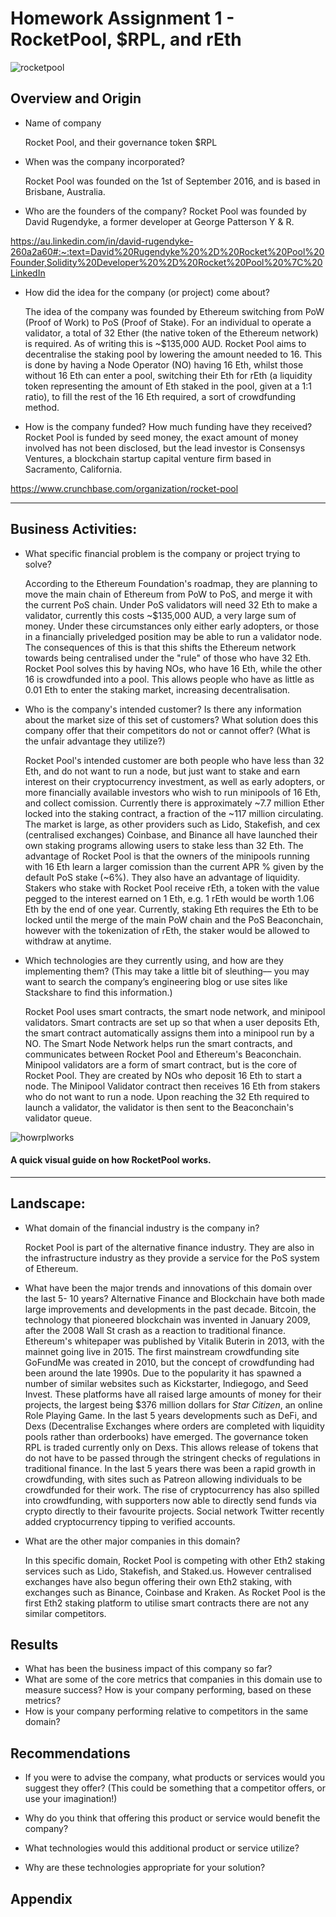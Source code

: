 # Homework Assignment 1 - RocketPool, $RPL, and rEth
![rocketpool](https://miro.medium.com/max/1400/1*f4VImbYjouJjszFAa0f5Dw.png)
## Overview and Origin


* Name of company

  Rocket Pool, and their governance token $RPL
* When was the company incorporated?

  Rocket Pool was founded on the 1st of September 2016, and is based in Brisbane, Australia.
* Who are the founders of the company?
 Rocket Pool was founded by David Rugendyke, a former developer at George Patterson Y & R. 

https://au.linkedin.com/in/david-rugendyke-260a2a60#:~:text=David%20Rugendyke%20%2D%20Rocket%20Pool%20Founder,Solidity%20Developer%20%2D%20Rocket%20Pool%20%7C%20LinkedIn
* How did the idea for the company (or project) come about?

  The idea of the company was founded by Ethereum switching from PoW (Proof of Work) to PoS (Proof of Stake). For an individual to operate a validator, a total of 32 Ether (the native token of the Ethereum network) is required. As of writing this is ~$135,000 AUD. Rocket Pool aims to decentralise the staking pool by lowering the amount needed to 16. This is done by having a Node Operator (NO) having 16 Eth, whilst those without 16 Eth can enter a pool, switching their Eth for rEth (a liquidity token representing the amount of Eth staked in the pool, given at a 1:1 ratio), to fill the rest of the 16 Eth required, a sort of crowdfunding method. 
* How is the company funded? How much funding have they received?
Rocket Pool is funded by seed money, the exact amount of money involved has not been disclosed, but the lead investor is Consensys Ventures, a blockchain startup capital venture firm based in Sacramento, California. 

https://www.crunchbase.com/organization/rocket-pool
___
## Business Activities:
* What specific financial problem is the company or project trying to solve?

  According to the Ethereum Foundation's roadmap, they are planning to move the main chain of Ethereum from PoW to PoS, and merge it with the current PoS chain. Under PoS validators will need 32 Eth to make a validator, currently this costs ~$135,000 AUD, a very large sum of money. Under these circumstances only either early adopters, or those in a financially priveledged position may be able to run a validator node. The consequences of this is that this shifts the Ethereum network towards being centralised under the "rule" of those who have 32 Eth. Rocket Pool solves this by having NOs, who have 16 Eth, while the other 16 is crowdfunded into a pool. This allows people who have as little as 0.01 Eth to enter the staking market, increasing decentralisation. 
* Who is the company's intended customer? Is there any information about the
market size of this set of customers?
What solution does this company offer that their competitors do not or cannot
offer? (What is the unfair advantage they utilize?)

  Rocket Pool's intended customer are both people who have less than 32 Eth, and do not want to run a node, but just want to stake and earn interest on their cryptocurrency investment, as well as early adopters, or more financially available investors who wish to run minipools of 16 Eth, and collect comission. Currently there is approximately ~7.7 million Ether locked into the staking contract, a fraction of the ~117 million circulating. The market is large, as other providers such as Lido, Stakefish, and cex (centralised exchanges) Coinbase, and Binance all have launched their own staking programs allowing users to stake less than 32 Eth. The advantage of Rocket Pool is that the owners of the minipools running with 16 Eth learn a larger comission than the current APR % given by the default PoS stake (~6%). They also have an advantage of liquidity. Stakers who stake with Rocket Pool receive rEth, a token with the value pegged to the interest earned on 1 Eth, e.g. 1 rEth would be worth 1.06 Eth by the end of one year. Currently, staking Eth requires the Eth to be locked until the merge of the main PoW chain and the PoS Beaconchain, however with the tokenization of rEth, the staker would be allowed to withdraw at anytime. 
* Which technologies are they currently using, and how are they implementing them?
(This may take a little bit of sleuthing–– you may want to search the company’s
engineering blog or use sites like Stackshare to find this information.)

  Rocket Pool uses smart contracts, the smart node network, and minipool validators. Smart contracts are set up so that when a user deposits Eth, the smart contract automatically assigns them into a minipool run by a NO. 
The Smart Node Network helps run the smart contracts, and communicates between Rocket Pool and Ethereum's Beaconchain. 
Minipool validators are a form of smart contract, but is the core of Rocket Pool. They are created by NOs who deposit 16 Eth to start a node. The Minipool Validator contract then receives 16 Eth from stakers who do not want to run a node. Upon reaching the 32 Eth required to launch a validator, the validator is then sent to the Beaconchain's validator queue. 

![howrplworks](https://rocketpool.net/images/infographic-rocket-pool-2.png1)
#### A quick visual guide on how RocketPool works.
---
## Landscape:
* What domain of the financial industry is the company in?

 
  Rocket Pool is part of the alternative finance industry. They are also in the infrastructure industry as they provide a service for the PoS system of Ethereum. 
* What have been the major trends and innovations of this domain over the last 5-
10 years?
Alternative Finance and Blockchain have both made large improvements and developments in the past decade. Bitcoin, the technology that pioneered blockchain was invented in January 2009, after the 2008 Wall St crash as a reaction to traditional finance. Ethereum's whitepaper was published by Vitalik Buterin in 2013, with the mainnet going live in 2015. 
The first mainstream crowdfunding site GoFundMe was created in 2010, but the concept of crowdfunding had been around the late 1990s. Due to the popularity it has spawned a number of similar websites such as Kickstarter, Indiegogo, and Seed Invest. These platforms have all raised large amounts of money for their projects, the largest being $376 million dollars for *Star Citizen*, an online Role Playing Game. 
In the last 5 years developments such as DeFi, and Dexs (Decentralise Exchanges where orders are completed with liquidity pools rather than orderbooks) have emerged. The governance token RPL is traded currently only on Dexs. This allows release of tokens that do not have to be passed through the stringent checks of regulations in traditional finance. 
In the last 5 years there was been a rapid growth in crowdfunding, with sites such as Patreon allowing individuals to be crowdfunded for their work. The rise of cryptocurrency has also spilled into crowdfunding, with supporters now able to directly send funds via crypto directly to their favourite projects. Social network Twitter recently added cryptocurrency tipping to verified accounts. 

* What are the other major companies in this domain?

  In this specific domain, Rocket Pool is competing with other Eth2 staking services such as Lido, Stakefish, and Staked.us. However centralised exchanges have also begun offering their own Eth2 staking, with exchanges such as Binance, Coinbase and Kraken. As Rocket Pool is the first Eth2 staking platform to utilise smart contracts there are not any similar competitors.
## Results
* What has been the business impact of this company so far?
* What are some of the core metrics that companies in this domain use to measure
success? How is your company performing, based on these metrics?
* How is your company performing relative to competitors in the same domain?
## Recommendations
* If you were to advise the company, what products or services would you suggest
they offer? (This could be something that a competitor offers, or use your
imagination!)
* Why do you think that offering this product or service would benefit the
company?


* What technologies would this additional product or service utilize?
* Why are these technologies appropriate for your solution?

## Appendix
